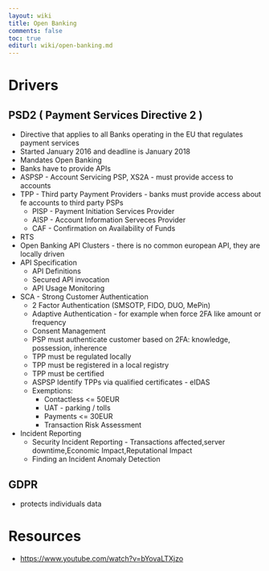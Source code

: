 ```yaml
---
layout: wiki
title: Open Banking
comments: false
toc: true
editurl: wiki/open-banking.md
---
```


# Drivers
## PSD2 ( Payment Services Directive 2 )
- Directive that applies to all Banks operating in the EU that regulates payment services
- Started January 2016 and deadline is January 2018
- Mandates Open Banking
- Banks have to provide APIs
- ASPSP - Account Servicing PSP, XS2A - must provide access to accounts
- TPP - Third party Payment Providers - banks must provide access about fe accounts to third party PSPs
  - PISP - Payment Initiation Services Provider
  - AISP - Account Information Serveces Provider
  - CAF - Confirmation on Availability of Funds
- RTS
- Open Banking API Clusters - there is no common european API, they are locally driven
- API Specification
  - API Definitions
  - Secured API invocation
  - API Usage Monitoring
- SCA - Strong Customer Authentication
  - 2 Factor Authentication (SMSOTP, FIDO, DUO, MePin)
  - Adaptive Authentication - for example when force 2FA like amount or frequency
  - Consent Management
  - PSP must authenticate customer based on 2FA: knowledge, possession, inherence
  - TPP must be regulated locally
  - TPP must be registered in a local registry
  - TPP must be certified
  - ASPSP Identify TPPs via qualified certificates - eIDAS
  - Exemptions:
    - Contactless <= 50EUR
    - UAT - parking / tolls
    - Payments <= 30EUR
    - Transaction Risk Assessment
- Incident Reporting
  - Security Incident Reporting - Transactions affected,server downtime,Economic Impact,Reputational Impact
  - Finding an Incident Anomaly Detection

## GDPR
 - protects individuals data

# Resources
- https://www.youtube.com/watch?v=bYovaLTXjzo
